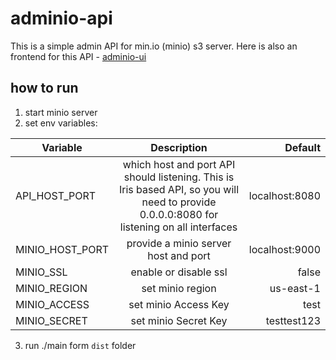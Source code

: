 # adminio-api
This is a simple admin API for min.io (minio) s3 server. Here is also an frontend for this API - [adminio-ui](https://github.com/rzrbld/adminio-ui)

## how to run
1. start minio server
2. set env variables:

| Variable   |      Description      |  Default |
|--------------|:-----------------------:|-----------:|
| API_HOST_PORT | which host and port API should listening. This is Iris based API, so you will need to provide 0.0.0.0:8080 for listening on all interfaces | localhost:8080 |
| MINIO_HOST_PORT |  provide a minio server host and port  |  localhost:9000 |
| MINIO_SSL | enable or disable ssl |  false |
| MINIO_REGION | set minio region | us-east-1 |
| MINIO_ACCESS | set minio Access Key | test |
| MINIO_SECRET | set minio Secret Key | testtest123 |

3. run ./main form `dist` folder
